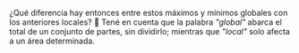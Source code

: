 ¿Qué diferencia hay entonces entre estos máximos y mínimos globales con los anteriores locales? :bow:
Tené en cuenta que la palabra _"global"_ abarca el total de un conjunto de partes, sin dividirlo; mientras que _"local"_ solo afecta a un área determinada. 